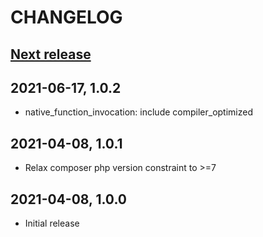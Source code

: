 CHANGELOG
=========

[Next release](https://github.com/mfn/php-cs-fixer-config/compare/1.0.2...master)
--------------

2021-06-17, 1.0.2
-----------------
- native_function_invocation: include compiler_optimized

2021-04-08, 1.0.1
-----------------
- Relax composer php version constraint to >=7

2021-04-08, 1.0.0
-----------------
- Initial release

